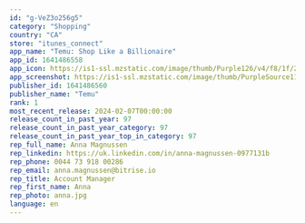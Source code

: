 ```yaml
---
id: "g-VeZ3o256g5"
category: "Shopping"
country: "CA"
store: "itunes_connect"
app_name: "Temu: Shop Like a Billionaire"
app_id: 1641486558
app_icon: https://is1-ssl.mzstatic.com/image/thumb/Purple126/v4/f8/1f/2f/f81f2f87-b6de-e7cd-7d1f-1e2b6c9baa1a/AppIcon-1x_U007emarketing-0-7-0-0-P3-85-220.png/1024x1024bb.png
app_screenshot: https://is1-ssl.mzstatic.com/image/thumb/PurpleSource116/v4/3b/63/19/3b6319c5-d18d-6684-93fd-a19cb742641c/5c71b75c-8e3d-4ef4-8506-da1e700599d6_e3406a27-a9b4-402a-9afb-e223381dc5e1.jpg/1284x2778bb.png
publisher_id: 1641486560
publisher_name: "Temu"
rank: 1
most_recent_release: 2024-02-07T00:00:00
release_count_in_past_year: 97
release_count_in_past_year_category: 97
release_count_in_past_year_top_in_category: 97
rep_full_name: Anna Magnussen
rep_linkedin: https://uk.linkedin.com/in/anna-magnussen-0977131b
rep_phone: 0044 73 918 00286
rep_email: anna.magnussen@bitrise.io
rep_title: Account Manager
rep_first_name: Anna
rep_photo: anna.jpg
language: en
---
```

